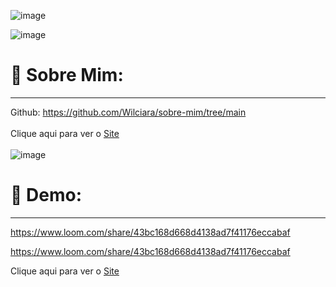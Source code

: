 
![image](https://user-images.githubusercontent.com/94201226/166156257-f2f84450-4708-4208-b4e6-0076c206e402.png)

![image](https://user-images.githubusercontent.com/94201226/166156340-9deccec1-67ab-4e00-a09b-418973d838d9.png)


# 👀 Sobre Mim:  

***

Github: https://github.com/Wilciara/sobre-mim/tree/main  
</br>
Clique aqui para ver o [Site](https://wilciarawertz.vercel.app/)
</br>
</br>
![image](https://user-images.githubusercontent.com/94201226/166156632-fe261e68-a9bc-4c59-8ba3-d4229915fd9d.png)



#  🎯 Demo:  
***

https://www.loom.com/share/43bc168d668d4138ad7f41176eccabaf

https://www.loom.com/share/43bc168d668d4138ad7f41176eccabaf

Clique aqui para ver o [Site](https://wilciarawertz.vercel.app/)
